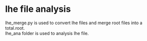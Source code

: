 # lhe file analysis
lhe_merge.py is used to convert lhe files and merge root files into a total.root.  
lhe_ana folder is used to analysis lhe file.
